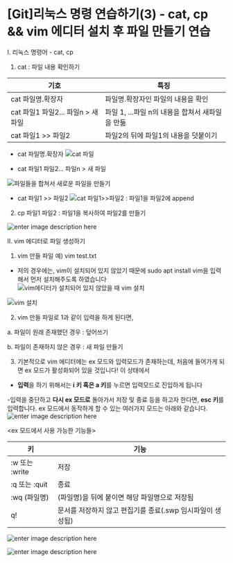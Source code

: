 ﻿# [Git]리눅스 명령 연습하기(3) - cat, cp && vim 에디터 설치 후 파일 만들기 연습

I. 리눅스 명령어 - cat, cp
1. cat : 파일 내용 확인하기

| 기호 | 특징
|--|--
|cat 파일명.확장자| 파일명.확장자인 파일의 내용을 확인
|cat 파일1 파일2... 파일n > 새 파일 | 파일 1, ...파일 n의 내용을 합쳐서 새파일을 만듦
|cat 파일1 >> 파일2 | 파일2의 뒤에 파일1의 내용을 덧붙이기

- cat 파일명.확장자
![cat 파일](https://github.com/hy6219/TIL-Today-I-Learned-/blob/main/gitStudy/doItStudy/linux/commands/cat/cat%20%EB%AA%85%EB%A0%B9%EC%96%B4%20-%20%ED%85%8D%EC%8A%A4%ED%8A%B8%20%EB%AC%B8%EC%84%9C%20%EB%82%B4%EC%9A%A9%20%ED%99%95%EC%9D%B8%ED%95%98%EA%B8%B0.PNG?raw=true)

- cat 파일1 파일2... 파일n > 새 파일

![파일들을 합쳐서 새로운 파일을 만들기](https://github.com/hy6219/TIL-Today-I-Learned-/blob/main/gitStudy/doItStudy/linux/commands/cat/cat%20%ED%8C%8C%EC%9D%BC1%20%ED%8C%8C%EC%9D%BC2%20%28%EC%9A%B0%EA%BA%BD%EC%87%A0%EA%B8%B0%ED%98%B8%29%20%ED%8C%8C%EC%9D%BC3%20--%ED%8C%8C%EC%9D%BC1%EA%B3%BC%20%ED%8C%8C%EC%9D%BC2%EB%A5%BC%20%ED%95%A9%EC%B3%90%EC%84%9C%20%ED%8C%8C%EC%9D%BC3%EC%9D%84%20%EB%A7%8C%EB%93%A4%EA%B8%B0.PNG?raw=true)

- cat 파일1 >> 파일2
![cat 파일1>>파일2 : 파일1을 파일2에 append](https://github.com/hy6219/TIL-Today-I-Learned-/blob/main/gitStudy/doItStudy/linux/commands/cat/cat%20%ED%8C%8C%EC%9D%BC1%20%28%EC%9A%B0%EA%BA%BD%EC%87%A0%EA%B8%B0%ED%98%B82%EA%B0%9C%29%20%ED%8C%8C%EC%9D%BC2%20-%20%ED%8C%8C%EC%9D%BC2%20%EB%92%A4%EC%97%90%20%EC%9D%B4%EC%96%B4%EC%84%9C%20%ED%8C%8C%EC%9D%BC1%EC%9D%98%20%EB%82%B4%EC%9A%A9%EC%9D%84%20%EB%B6%99%EC%9D%B4%EA%B8%B0.PNG?raw=true)

2. cp 파일1 파일2 : 파일1을 복사하여 파일2를 만들기

![enter image description here](https://github.com/hy6219/TIL-Today-I-Learned-/blob/main/gitStudy/doItStudy/linux/commands/cp%20file1%20file2/cp%20%ED%8C%8C%EC%9D%BC1%20%ED%8C%8C%EC%9D%BC2%20-%20%ED%8C%8C%EC%9D%BC1%EC%9D%84%20%EB%B3%B5%EC%82%AC%ED%95%9C%20%ED%8C%8C%EC%9D%BC2%20%EC%83%9D%EC%84%B1.PNG?raw=true)


II. vim 에디터로 파일 생성하기

1. vim 만들 파일
   예) vim test.txt
  
  - 저의 경우에는, vim이 설치되어 있지 않았기 때문에 sudo apt install vim을 입력해서 먼저 설치해주도록 하였습니다
![vim에디터가 설치되어 있지 않았을 때 vim 설치](https://github.com/hy6219/TIL-Today-I-Learned-/blob/main/gitStudy/doItStudy/linux/vim/makeFile/vim%20%EC%9D%B4%EC%9A%A9%ED%95%B4%EC%84%9C%20%EB%AC%B8%EC%84%9C%20%EB%A7%8C%EB%93%A4%EA%B8%B0.PNG?raw=true)

![vim 설치](https://github.com/hy6219/TIL-Today-I-Learned-/blob/main/gitStudy/doItStudy/linux/vim/makeFile/%EC%9A%B0%EB%B6%84%ED%88%AC_vim%20%EC%84%A4%EC%B9%98.PNG?raw=true)

2. vim 만들 파일로 1과 같이 입력을 하게 된다면,

a. 파일이 원래 존재했던 경우 : 덮어쓰기

b. 파일이 존재하지 않은 경우 : 새 파일 만들기

3. 기본적으로 vim 에디터에는 ex 모드와 입력모드가 존재하는데, 처음에 들어가게 되면 ex 모드가 활성화되어 있을 것입니다! 이 상태에서 

- **입력**을 하기 위해서는 **i 키 혹은 a 키**를 누르면 입력모드로 진입하게 됩니다

-입력을 중단하고 **다시 ex 모드로** 돌아가서 저장 및 종료 등을 하고자 한다면, **esc 키**를 입력합니다. ex 모드에서 동작하게 할 수 있는 여러가지 모드는 아래와 같습니다.
![enter image description here](https://github.com/hy6219/TIL-Today-I-Learned-/blob/main/gitStudy/doItStudy/linux/vim/makeFile/vim%20-%20i%EB%82%98%20a%EB%8A%94%20ex%20%EB%AA%A8%EB%93%9C%EB%A5%BC%20%EC%9E%85%EB%A0%A5%EB%AA%A8%EB%93%9C%EB%A1%9C%20%EC%A0%84%ED%99%98,%20esc%EB%8A%94%20%EB%8B%A4%EC%8B%9C%20ex%EB%AA%A8%EB%93%9C%EB%A1%9C,%20wq%EB%8A%94%20%EC%A0%80%EC%9E%A5w%20%ED%9B%84%20%EC%A2%85%EB%A3%8Cq.PNG?raw=true)


<ex 모드에서 사용 가능한 기능들>


| 키 | 기능
|--|--
|:w 또는 :write|저장
|:q 또는 :quit | 종료
|:wq (파일명)| (파일명)을 뒤에 붙이면 해당 파일명으로 저장됨
|q!|문서를 저장하지 않고 편집기를 종료(.swp 임시파일이 생성됨)

![enter image description here](https://github.com/hy6219/TIL-Today-I-Learned-/blob/main/gitStudy/doItStudy/linux/vim/makeFile/vim%20ex%20%EB%AA%A8%EB%93%9C%20q!%20%ED%85%8C%EC%8A%A4%ED%8A%B8%202.PNG?raw=true)

![enter image description here](https://github.com/hy6219/TIL-Today-I-Learned-/blob/main/gitStudy/doItStudy/linux/vim/makeFile/vim%20ex%20%EB%AA%A8%EB%93%9C%20q!%20%ED%85%8C%EC%8A%A4%ED%8A%B8%20%EA%B2%B0%EA%B3%BC.PNG?raw=true)
